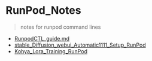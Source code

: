 # RunPod_Notes
> notes for runpod command lines

* [RunpodCTL_guide.md](https://github.com/aaronfang/RunPod_Notes/blob/main/RunpodCTL_guide)  
* [stable_Diffusion_webui_Automatic1111_Setup_RunPod](https://github.com/aaronfang/RunPod_Notes/blob/main/stable_Diffusion_webui_Automatic1111_Setup_RunPod.md)
* [Kohya_Lora_Training_RunPod](https://github.com/aaronfang/RunPod_Notes/blob/main/Kohya_Lora_Training_RunPod.md)
